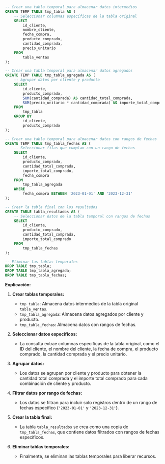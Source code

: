 ```sql
-- Crear una tabla temporal para almacenar datos intermedios
CREATE TEMP TABLE tmp_tabla AS (
    -- Seleccionar columnas específicas de la tabla original
    SELECT
        id_cliente,
        nombre_cliente,
        fecha_compra,
        producto_comprado,
        cantidad_comprada,
        precio_unitario
    FROM
        tabla_ventas
);

-- Crear una tabla temporal para almacenar datos agregados
CREATE TEMP TABLE tmp_tabla_agregada AS (
    -- Agrupar datos por cliente y producto
    SELECT
        id_cliente,
        producto_comprado,
        SUM(cantidad_comprada) AS cantidad_total_comprada,
        SUM(precio_unitario * cantidad_comprada) AS importe_total_comprado
    FROM
        tmp_tabla
    GROUP BY
        id_cliente,
        producto_comprado
);

-- Crear una tabla temporal para almacenar datos con rangos de fechas
CREATE TEMP TABLE tmp_tabla_fechas AS (
    -- Seleccionar filas que cumplan con un rango de fechas
    SELECT
        id_cliente,
        producto_comprado,
        cantidad_total_comprada,
        importe_total_comprado,
        fecha_compra
    FROM
        tmp_tabla_agregada
    WHERE
        fecha_compra BETWEEN '2023-01-01' AND '2023-12-31'
);

-- Crear la tabla final con los resultados
CREATE TABLE tabla_resultados AS (
    -- Seleccionar datos de la tabla temporal con rangos de fechas
    SELECT
        id_cliente,
        producto_comprado,
        cantidad_total_comprada,
        importe_total_comprado
    FROM
        tmp_tabla_fechas
);

-- Eliminar las tablas temporales
DROP TABLE tmp_tabla;
DROP TABLE tmp_tabla_agregada;
DROP TABLE tmp_tabla_fechas;
```

**Explicación:**

1. **Crear tablas temporales:**

    - `tmp_tabla`: Almacena datos intermedios de la tabla original `tabla_ventas`.
    - `tmp_tabla_agregada`: Almacena datos agregados por cliente y producto.
    - `tmp_tabla_fechas`: Almacena datos con rangos de fechas.

2. **Seleccionar datos específicos:**

    - La consulta extrae columnas específicas de la tabla original, como el ID del cliente, el nombre del cliente, la fecha de compra, el producto comprado, la cantidad comprada y el precio unitario.

3. **Agrupar datos:**

    - Los datos se agrupan por cliente y producto para obtener la cantidad total comprada y el importe total comprado para cada combinación de cliente y producto.

4. **Filtrar datos por rango de fechas:**

    - Los datos se filtran para incluir solo registros dentro de un rango de fechas específico (`'2023-01-01'` y `'2023-12-31'`).

5. **Crear la tabla final:**

    - La tabla `tabla_resultados` se crea como una copia de `tmp_tabla_fechas`, que contiene datos filtrados con rangos de fechas específicos.

6. **Eliminar tablas temporales:**

    - Finalmente, se eliminan las tablas temporales para liberar recursos.